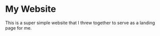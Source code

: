 # My Website

This is a super simple website that I threw together to serve as a landing page for me.
